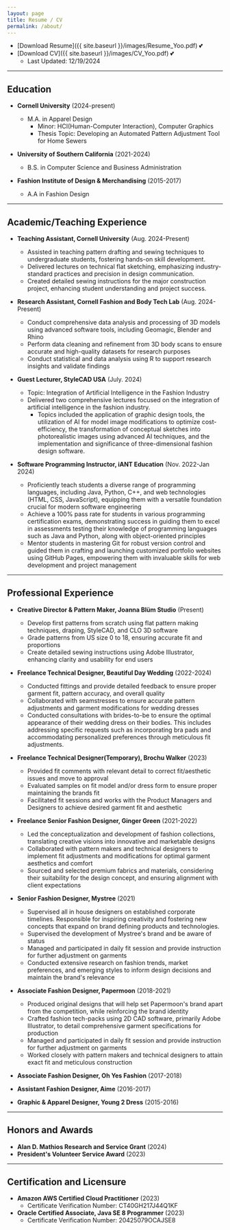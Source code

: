 ```yaml
---
layout: page
title: Resume / CV 
permalink: /about/
---
```

 - [Download Resume]({{ site.baseurl }}/images/Resume_Yoo.pdf) 💕
 - [Download CV]({{ site.baseurl }}/images/CV_Yoo.pdf) 💕
    - Last Updated: 12/19/2024

***
## Education

* **Cornell University** (2024-present)
    * M.A. in Apparel Design
        * Minor: HCI(Human-Computer Interaction), Computer Graphics
        * Thesis Topic: Developing an Automated Pattern Adjustment Tool for Home Sewers

* **University of Southern California** (2021-2024)
    * B.S. in Computer Science and Business Administration

* **Fashion Institute of Design & Merchandising** (2015-2017)
    * A.A in Fashion Design

***
## Academic/Teaching Experience 

* **Teaching Assistant, Cornell University** (Aug. 2024-Present)
    * Assisted in teaching pattern drafting and sewing techniques to undergraduate students, fostering hands-on skill development.
    * Delivered lectures on technical flat sketching, emphasizing industry-standard practices and precision in design communication.
    * Created detailed sewing instructions for the major construction project, enhancing student understanding and project success.	

* **Research Assistant, Cornell Fashion and Body Tech Lab** (Aug. 2024-Present)
    * Conduct comprehensive data analysis and processing of 3D models using advanced software tools, including Geomagic, Blender and Rhino
    * Perform data cleaning and refinement from 3D body scans to ensure accurate and high-quality datasets for research purposes
    * Conduct statistical and data analysis using R to support research insights and validate findings

* **Guest Lecturer, StyleCAD USA** (July. 2024)
    * Topic: Integration of Artificial Intelligence in the Fashion Industry
    * Delivered two comprehensive lectures focused on the integration of artificial intelligence in the fashion industry.
        * Topics included the application of graphic design tools, the utilization of AI for model image modifications to optimize cost-efficiency, the transformation of conceptual sketches into photorealistic images using advanced AI techniques, and the implementation and significance of three-dimensional fashion design software.

* **Software Programming Instructor, iANT Education** (Nov. 2022-Jan 2024)
    * Proficiently teach students a diverse range of programming languages, including Java, Python, C++, and web technologies (HTML, CSS, JavaScript), equipping them with a versatile foundation crucial for modern software engineering
    * Achieve a 100% pass rate for students in various programming certification exams, demonstrating success in guiding them to excel in assessments testing their knowledge of programming languages such as Java and Python, along with object-oriented principles
    * Mentor students in mastering Git for robust version control and guided them in crafting and launching customized portfolio websites using GitHub Pages, empowering them with invaluable skills for web development and project management


***
## Professional Experience 

* **Creative Director & Pattern Maker, Joanna Blüm Studio** (Present)
    * Develop first patterns from scratch using flat pattern making techniques, draping, StyleCAD, and CLO 3D software
    * Grade patterns from US size 0 to 18, ensuring accurate fit and proportions
    * Create detailed sewing instructions using Adobe Illustrator, enhancing clarity and usability for end users

* **Freelance Technical Designer, Beautiful Day Wedding** (2022-2024)
    * Conducted fittings and provide detailed feedback to ensure proper garment fit, pattern accuracy, and overall quality
    * Collaborated with seamstresses to ensure accurate pattern adjustments and garment modifications for wedding dresses
    * Conducted consultations with brides-to-be to ensure the optimal appearance of their wedding dress on their bodies. This includes addressing specific requests such as incorporating bra pads and accommodating personalized preferences through meticulous fit adjustments.

* **Freelance Technical Designer(Temporary), Brochu Walker** (2023)
    * Provided fit comments with relevant detail to correct fit/aesthetic issues and move to approval
    * Evaluated samples on fit model and/or dress form to ensure proper maintaining the brands fit
    * Facilitated fit sessions and works with the Product Managers and Designers to achieve desired garment fit and aesthetic

* **Freelance Senior Fashion Designer, Ginger Green** (2021-2022)
    * Led the conceptualization and development of fashion collections, translating creative visions into innovative and marketable designs
    * Collaborated with pattern makers and technical designers to implement fit adjustments and modifications for optimal garment aesthetics and comfort
    * Sourced and selected premium fabrics and materials, considering their suitability for the design concept, and ensuring alignment with client expectations

* **Senior Fashion Designer, Mystree** (2021)
    * Supervised all in house designers on established corporate timelines. Responsible for inspiring creativity and fostering new concepts that expand on brand defining products and technologies.
    * Supervised the development of Mystree's brand and be aware of status
    * Managed and participated in daily fit session and provide instruction for further adjustment on garments
    * Conducted extensive research on fashion trends, market preferences, and emerging styles to inform design decisions and maintain the brand's relevance

* **Associate Fashion Designer, Papermoon** (2018-2021)
    * Produced original designs that will help set Papermoon's brand apart from the competition, while reinforcing the brand identity
    * Crafted fashion tech-packs using 2D CAD software, primarily Adobe Illustrator, to detail comprehensive garment specifications for production
    * Managed and participated in daily fit session and provide instruction for further adjustment on garments
    * Worked closely with pattern makers and technical designers to attain exact fit and meticulous construction

* **Associate Fashion Designer, Oh Yes Fashion** (2017-2018)
* **Assistant Fashion Designer, Aime** (2016-2017)
* **Graphic & Apparel Designer, Young 2 Dress** (2015-2016)



***
## Honors and Awards
* **Alan D. Mathios Research and Service Grant** (2024)
* **President's Volunteer Service Award** (2023)

***
## Certification and Licensure

* **Amazon AWS Certified Cloud Practitioner** (2023)
    * Certificate Verification Number: CT40GH217J44Q1KF
* **Oracle Certified Associate, Java SE 8 Programmer** (2023)
    * Certificate Verification Number: 20425079OCAJSE8


